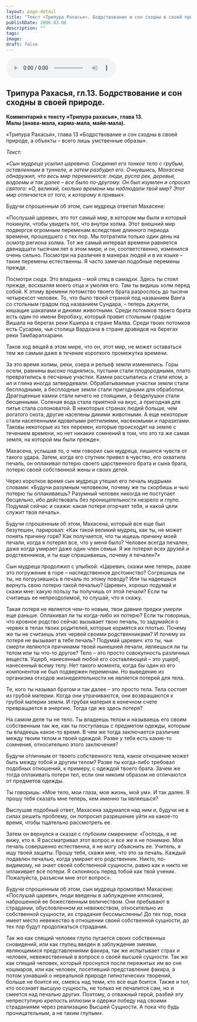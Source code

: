 ```yaml
---
layout: page-detail
title: "Текст «Трипура Рахасья». Бодрствование и сон сходны в своей природе"
publishDate: 2006.03.06
description: ""
tags:
image:
draft: false
---
```


<audio title="2006.03.06 - Текст «Трипура Рахасья». Бодрствование и сон сходны в своей природе.mp3" src="/upload/iblock/8ae/8ae9899b88db76a67a46f277b79f48c4.mp3" controls=""></audio>

## **Трипура Рахасья, гл.13\. Бодрствование и сон сходны в своей природе.**  
  
**Комментарий к тексту «Трипура рахасья», глава 13.**  
**Малы (анава-мала, карма-мала, майя-мала).**  

  
 «Трипура Рахасья», глава 13 «Бодрствование и сон сходны в своей природе, а объекты – всего лишь умственные образы».

  
_Текст:_ 

 _«Сын мудреца усыпил царевича. Соединил его тонкое тело с грубым, оставленным в туннеле, и затем разбудил его. Очнувшись, Махасена обнаружил, что весь мир переменился: люди, русла рек, деревья, водоемы и так далее – все было по-другому. Он был изумлен и спросил святого: «О, великий, сколько времени мы наблюдали твой мир? Этот мир отличается от того, к которому я привык»._ 

  
 Будучи спрошенным об этом, сын мудреца ответил Махасене:

 «Послушай царевич, это тот самый мир, в котором мы были и который покинули, чтобы увидеть тот, что внутри холма. Этот внешний мир подвергся огромным переменам вследствие длинного периода времени, прошедшего с тех пор. Мы потратили только один день на осмотр региона холма. Тот же самый интервал времени равняется двенадцати тысячам лет в этом мире, и он, соответственно, изменился очень сильно. Посмотри на различия в манерах людей и в их языке – такие перемены естественны. Я часто замечал подобные перемены прежде.

 Посмотри сюда. Это владыка – мой отец в самадхи. Здесь ты стоял прежде, восхваляя моего отца и умоляя его. Там ты видишь холм перед собой. К этому времени потомство твоего брата разрослось до тысячи четырехсот человек. То, что было твоей страной под названием Ванга со стольным градом под названием Сундара, – теперь джунгли, кишащие шакалами и дикими животными. Среди потомков твоего брата есть один по имени Веробаху, который правит стольным градом Вишала на берегах реки Кшипра в стране Малва. Среди твоих потомков есть Сусарма, чья столица Вардхана в стране дравидов на берегах реки Тамбарапхарани.

 Таков ход вещей в этом мире, что он, этот мир, не может оставаться тем же самым даже в течение короткого промежутка времени.

 За это время холмы, реки, озера и рельеф земли изменились. Горы осели, равнины высоко поднялись, пустыни стали плодородными, плато превратились в песчаные участки. Камни рассыпались и стали илом, а ил и глина иногда затвердевали. Обрабатываемые участки земли стали бесплодными, а бесплодные земли стали пригодными для обработки. Драгоценные камни стали ничего не стоящими, а безделушки стали бесценными. Соленая вода стала приятной на вкус, а пригодная для питья стала солоноватой. В некоторых странах людей больше, чем рогатого скота, другие населены дикими животными. А еще некоторые стали населенными ядовитыми рептилиями, насекомыми и паразитами. Таковы некоторые из тех перемен, которые происходят на земле с течением времени, но нет никаких сомнений в том, что это та же самая земля, на которой мы были прежде».

 Махасена, услышав то, о чем говорил сын мудреца, лишился чувств от такого удара. Затем, когда его спутник привел в чувство, его охватила печаль, он оплакивал потерю своего царственного брата и сына брата, потерю своей собственной жены и своих детей.

 Через короткое время сын мудреца утешил его печаль мудрыми словами: «Будучи разумным человеком, почему же ты скорбишь и чью потерю ты оплакиваешь? Разумный человек никогда не поступает бесцельно, ибо действовать без проницательности незрело и глупо. Подумай сейчас и скажи: какая потеря огорчает тебя, и какой цели служит твоя печаль».

 Будучи спрошенным об этом, Махасена, который все еще был безутешен, парировал: «Как такой великий мудрец, как ты, не может понять причину горя? Как получается, что ты ищешь причину моей печали, когда я потерял все, что у меня было? Человек всегда печален, даже когда умирает даже один член семьи. Я же потерял всех друзей и родственников, и ты еще спрашиваешь, почему я печален?»

 Сын мудреца продолжил с улыбкой: «Царевич, скажи мне теперь, разве это погружение в горе – наследственное достоинство? Согрешишь ли ты, не погрузившись в печаль по этому поводу? Или ты надеешься вернуть свою потерю такой печалью? Царевич, хорошо подумай и скажи мне: какую пользу ты получишь от этой печали? Если ты считаешь ее непреодолимой, то слушай, что я скажу.

 Такая потеря не является чем-то новым, твои давние предки умерли еще раньше. Оплакивал ли ты когда-либо их потерю? Если ты говоришь, что кровное родство сейчас вызывает твою печаль, то задумайся о червях в телах твоих родителей, которые кормятся их плотью. Почему же ты не считаешь этих червей своими родственниками? И почему их потеря не вызывает в тебе печаль? Подумай царевич: кто ты, чьи смерти являются причинами твоей нынешней печали, являешься ли ты телом или ты что-то другое? Тело – это просто совокупность различных веществ. Ущерб, нанесенный любой его составляющей – это ущерб, нанесенный всему телу. Нет такого момента, когда бы один из его компонентов не был подвержен переменам. Но выведение из организма отходов жизнедеятельности не является потерей для тела.

 Те, кого ты называл братом и так далее – это просто тела. Тела состоят из грубой материи. Когда они утрачиваются, они возвращаются к грубой материи земли. И грубая материя в конечном счете превращается в энергию. Тогда где же здесь потеря?

 На самом деле ты не тело. Ты владеешь телом и называешь его своим собственным так же, как ты поступаешь с предметом одежды, которым ты владеешь какое-то время. В чем же тогда заключается различие между твоим телом и твоей одеждой. Разве у тебя есть какие-то сомнения, относительно этого заключения?

 Будучи отличным от твоего собственного тела, какое отношение может быть между тобой и другим телом? Разве ты когда-либо требовал подобных отношений, к примеру, с одеждой твоего брата. Зачем же тогда оплакивать потери тел, если они никоим образом не отличаются от предметов одежды.

 Ты говоришь: «Мое тело, мои глаза, моя жизнь, мой ум». И так далее. Я прошу тебя сказать мне теперь, кем именно ты являешься?

 Выслушав подобный ответ, Махасена задумался над ним и, будучи не в силах решить проблему, он попросил разрешение уйти на какое-то время, чтобы тщательно рассмотреть ее.

 Затем он вернулся и сказал с глубоким смирением: «Господь, я не вижу, кто я. Я рассматривал этот вопрос и все же я не понимаю. Моя печаль совершенно естественна, я не могу объяснить ее. Учитель, я ищу твоей защиты. Прошу тебя, скажи мне, что это за печаль. Каждый подавлен печалью, когда умирает его родственник. Никто, по-видимому, не знает своей собственной сущности, равно как и никто не оплакивает все потери. Я склоняюсь перед тобой как твой ученик. Пожалуйста, разъясни мне этот вопрос».

 Будучи спрошенным об этом, сын мудреца промолвил Махасене: «Послушай царевич, люди введены в заблуждение иллюзией, наброшенной ее божественным величеством. Они пребывают в страдании, обусловленном их невежеством, относительно их собственной сущности, их страдания бессмысленны! До тех пор, пока имеет место невежество в отношении своей собственной сущности, до тех пор будут продолжаться страдания.

 Так же как спящий человек глупо пугается своих собственных сновидений, или как глупец введен в заблуждение змеями, являющимися представлениями факира, так же испытывает страх и человек, невежественный в вопросе о своей высшей сущности. Так же как спящий человек, который проснулся после пережитых им во сне кошмаров, или как человек, посетивший представление факира, а потом узнавший о нереальной природе гипнотических творений, больше не боится их, смеясь над теми, кто все еще боится. Также и тот, кто осознает высшую сущность, не только не печалится сам, но и смеется над печалью других. Поэтому, о отважный герой, разбей эту непреступную крепость иллюзии и одержи победу над своими страданиями через реализацию Высшей Сущности. А пока что будь проницательным, а не таким глупым».
  
  
